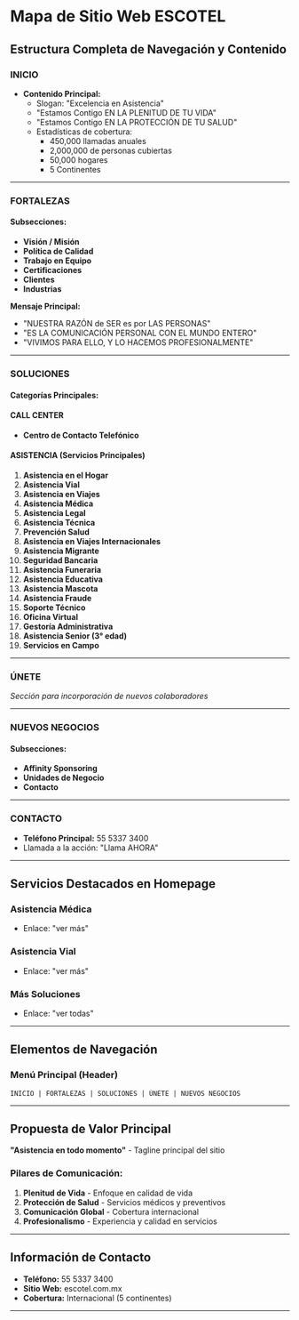 # Mapa de Sitio Web ESCOTEL
## Estructura Completa de Navegación y Contenido

### **INICIO**
- **Contenido Principal:**
  - Slogan: "Excelencia en Asistencia"
  - "Estamos Contigo EN LA PLENITUD DE TU VIDA"
  - "Estamos Contigo EN LA PROTECCIÓN DE TU SALUD"
  - Estadísticas de cobertura:
    - 450,000 llamadas anuales
    - 2,000,000 de personas cubiertas
    - 50,000 hogares
    - 5 Continentes

---

### **FORTALEZAS**
#### Subsecciones:
- **Visión / Misión**
- **Política de Calidad**
- **Trabajo en Equipo**
- **Certificaciones**
- **Clientes**
- **Industrias**

**Mensaje Principal:** 
- "NUESTRA RAZÓN de SER es por LAS PERSONAS"
- "ES LA COMUNICACIÓN PERSONAL CON EL MUNDO ENTERO"
- "VIVIMOS PARA ELLO, Y LO HACEMOS PROFESIONALMENTE"

---

### **SOLUCIONES**
#### Categorías Principales:

#### **CALL CENTER**
- **Centro de Contacto Telefónico**

#### **ASISTENCIA** (Servicios Principales)
1. **Asistencia en el Hogar**
2. **Asistencia Vial**
3. **Asistencia en Viajes**
4. **Asistencia Médica**
5. **Asistencia Legal**
6. **Asistencia Técnica**
7. **Prevención Salud**
8. **Asistencia en Viajes Internacionales**
9. **Asistencia Migrante**
10. **Seguridad Bancaria**
11. **Asistencia Funeraria**
12. **Asistencia Educativa**
13. **Asistencia Mascota**
14. **Asistencia Fraude**
15. **Soporte Técnico**
16. **Oficina Virtual**
17. **Gestoría Administrativa**
18. **Asistencia Senior (3° edad)**
19. **Servicios en Campo**

---

### **ÚNETE**
*Sección para incorporación de nuevos colaboradores*

---

### **NUEVOS NEGOCIOS**
#### Subsecciones:
- **Affinity Sponsoring**
- **Unidades de Negocio**
- **Contacto**

---

### **CONTACTO**
- **Teléfono Principal:** 55 5337 3400
- Llamada a la acción: "Llama AHORA"

---

## **Servicios Destacados en Homepage**

### **Asistencia Médica**
- Enlace: "ver más"

### **Asistencia Vial** 
- Enlace: "ver más"

### **Más Soluciones**
- Enlace: "ver todas"

---

## **Elementos de Navegación**

### **Menú Principal (Header)**
```
INICIO | FORTALEZAS | SOLUCIONES | ÚNETE | NUEVOS NEGOCIOS
```

---

## **Propuesta de Valor Principal**
**"Asistencia en todo momento"** - Tagline principal del sitio

### **Pilares de Comunicación:**
1. **Plenitud de Vida** - Enfoque en calidad de vida
2. **Protección de Salud** - Servicios médicos y preventivos
3. **Comunicación Global** - Cobertura internacional
4. **Profesionalismo** - Experiencia y calidad en servicios

---

## **Información de Contacto**
- **Teléfono:** 55 5337 3400
- **Sitio Web:** escotel.com.mx
- **Cobertura:** Internacional (5 continentes)

---